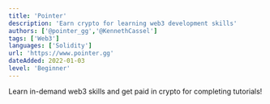 ```yaml
---
title: 'Pointer'
description: 'Earn crypto for learning web3 development skills'
authors: ['@pointer_gg','@KennethCassel']
tags: ['Web3']
languages: ['Solidity']
url: 'https://www.pointer.gg'
dateAdded: 2022-01-03
level: 'Beginner'
---
```


Learn in-demand web3 skills and get paid in crypto for completing tutorials!